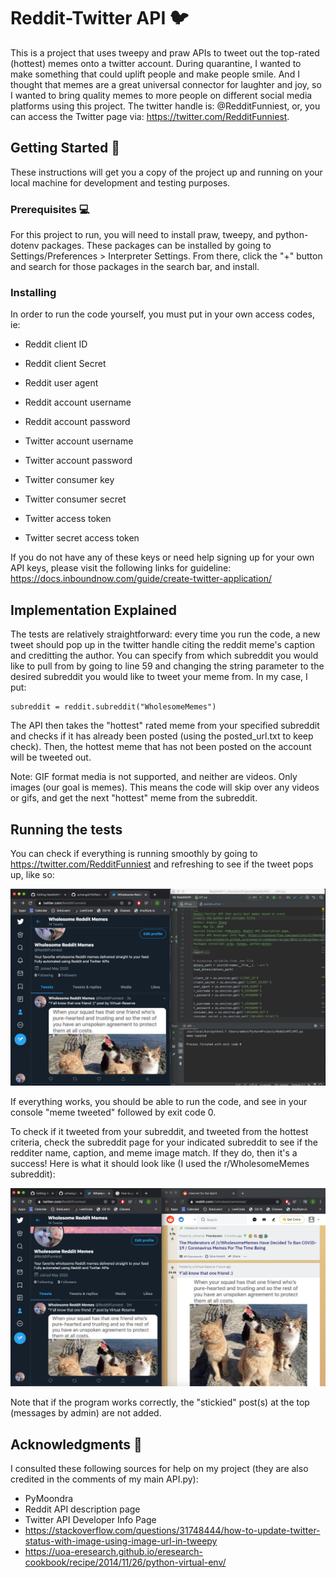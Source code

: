 # Reddit-Twitter API 🐦

This is a project that uses tweepy and praw APIs to tweet out the top-rated (hottest) memes onto a twitter account.
During quarantine, I wanted to make something that could uplift people and make people smile. And I thought that memes are a great universal connector for laughter and joy, so I wanted to bring quality memes to more people on different social media platforms using this project.
The twitter handle is: @RedditFunniest, or, you can access the Twitter page via: https://twitter.com/RedditFunniest.

## Getting Started 🚀

These instructions will get you a copy of the project up and running on your local machine for development and testing purposes. 

### Prerequisites 💻

For this project to run, you will need to install praw, tweepy, and python-dotenv packages.
These packages can be installed by going to Settings/Preferences > Interpreter Settings. 
From there, click the "+" button and search for those packages in the search bar, and install. 

### Installing 

In order to run the code yourself, you must put in your own access codes, ie:
* Reddit client ID
* Reddit client Secret
* Reddit user agent
* Reddit account username
* Reddit account password

* Twitter account username
* Twitter account password
* Twitter consumer key
* Twitter consumer secret
* Twitter access token
* Twitter secret access token

If you do not have any of these keys or need help signing up for your own API keys, please visit the following links for guideline:
https://docs.inboundnow.com/guide/create-twitter-application/

## Implementation Explained

The tests are relatively straightforward: every time you run the code, a new tweet should pop up in the twitter handle citing the reddit meme's caption and creditting the author. 
You can specify from which subreddit you would like to pull from by going to line 59 and changing the string parameter to the desired subreddit you would like to tweet your meme from. In my case, I put:

```
subreddit = reddit.subreddit("WholesomeMemes") 
```

The API then takes the "hottest" rated meme from your specified subreddit and checks if it has already been posted (using the posted_url.txt to keep check). Then, the hottest meme that has not been posted on the account will be tweeted out. 

Note: GIF format media is not supported, and neither are videos. Only images (our goal is memes). This means the code will skip over any videos or gifs, and get the next "hottest" meme from the subreddit.

## Running the tests

You can check if everything is running smoothly by going to https://twitter.com/RedditFunniest and refreshing to see if the tweet pops up, like so:

![](Images/Successful_Tweet.png)

If everything works, you should be able to run the code, and see in your console "meme tweeted" followed by exit code 0. 

To check if it tweeted from your subreddit, and tweeted from the hottest criteria, check the subreddit page for your indicated subreddit to see if the redditer name, caption, and meme image match. If they do, then it's a success! Here is what it should look like (I used the r/WholesomeMemes subreddit):

![](Images/Matches_Reddit.png)

Note that if the program works correctly, the "stickied" post(s) at the top (messages by admin) are not added.

## Acknowledgments 🙏

I consulted these following sources for help on my project (they are also credited in the comments of my main API.py):

* PyMoondra
* Reddit API description page
* Twitter API Developer Info Page
* https://stackoverflow.com/questions/31748444/how-to-update-twitter-status-with-image-using-image-url-in-tweepy
* https://uoa-eresearch.github.io/eresearch-cookbook/recipe/2014/11/26/python-virtual-env/
